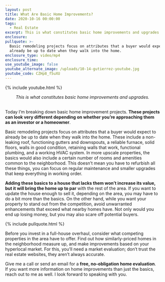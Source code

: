 ```yaml
---
layout: post
title: What Are Basic Home Improvements?
date: 2020-10-16 00:00:00
tags:
  - Real Estate
excerpt: This is what constitutes basic home improvements and upgrades.
enclosure:
pullquote: >-
  Basic remodeling projects focus on attributes that a buyer would expect to
  already be up to date when they walk into the home.
enclosure_type: video/mp4
enclosure_time:
use_youtube_image: false
youtube_alternate_image: /uploads/10-14-gutierrez-youtube.jpg
youtube_code: CZHp8_f5uXU
---
```


{% include youtube.html %}

<center><em>This is what constitutes basic home improvements and upgrades.</em></center>

<br>Today I’m breaking down basic home improvement projects. **These projects can look very different depending on whether you’re approaching them as an investor or a homeowner**.

Basic remodeling projects focus on attributes that a buyer would expect to already be up to date when they walk into the home. These include a non-leaking roof, functioning gutters and downspouts, a reliable furnace, solid floors, walls in good condition, retaining walls that work, functional plumbing, and a working HVAC system. In more upscale properties, the basics would also include a certain number of rooms and amenities common to the neighborhood. This doesn’t mean you have to refurbish all these things, you can focus on regular maintenance and smaller upgrades that keep everything in working order.

**Adding these basics to a house that lacks them won’t increase its value, but it will bring the home up to par** with the rest of the area. If you want to update the house enough to sell it, depending on the area, you may have to do a bit more than the basics. On the other hand, while you want your property to stand out from the competition, avoid unwarranted enhancements that exceed what nearby homes have. Not only would you end up losing money, but you may also scare off potential buyers.

{% include pullquote.html %}

Before you invest in a full-house overhaul, consider what competing properties in the area have to offer. Find out how similarly-priced homes in the neighborhood measure up, and make improvements based on your hyperlocal market. For this, you’ll need a market evaluation; don’t trust the real estate websites, they aren’t always accurate.

Give me a call or send an email for a **free, no-obligation home evaluation**. If you want more information on home improvements than just the basics, reach out to me as well. I look forward to speaking with you.